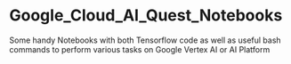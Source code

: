 # Google_Cloud_AI_Quest_Notebooks
Some handy Notebooks with both Tensorflow code as well as useful bash commands to perform various tasks on Google Vertex AI or AI Platform
